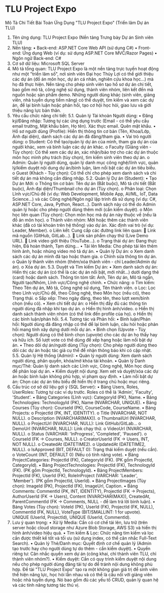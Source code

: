 # TLU Project Expo
Mô Tả Chi Tiết Bài Toán Ứng Dụng "TLU Project Expo" (Triển lãm Dự án TLU)
1. Tên ứng dụng: TLU Project Expo (Nền tảng Trưng bày Dự án Sinh viên TLU)
2. Nền tảng:
•	Back-end: ASP.NET Core Web API (sử dụng C#)
•	Front-end: Ứng dụng Web (ví dụ: sử dụng ASP.NET Core MVC/Razor Pages)
•	Ngôn ngữ Back-end: C#
3. Cơ sở dữ liệu: Microsoft SQL Server
4. Mô tả tổng quan: TLU Project Expo là một nền tảng trực tuyến hoạt động như một "triển lãm số", nơi sinh viên Đại học Thủy Lợi có thể giới thiệu các dự án (đồ án môn học, dự án cá nhân, nghiên cứu khoa học...) mà họ đã thực hiện. Nền tảng cho phép sinh viên tạo hồ sơ dự án chi tiết, bao gồm mô tả, công nghệ sử dụng, thành viên nhóm, liên kết đến mã nguồn hoặc sản phẩm demo. Những người dùng khác (sinh viên, giảng viên, nhà tuyển dụng tiềm năng) có thể duyệt, tìm kiếm và xem các dự án, để lại bình luận hoặc phản hồi, tạo cơ hội học hỏi, giao lưu và giới thiệu năng lực bản thân.
5. Yêu cầu chức năng chi tiết:
5.1. Quản lý Tài khoản Người dùng:
•	Đăng ký/Đăng nhập: Tương tự các ứng dụng trước (Email - có thể yêu cầu email trường, Mật khẩu băm, Họ tên). Xác thực email. Quên mật khẩu.
•	Hồ sơ người dùng (Profile): Hiển thị thông tin cơ bản (Tên, Khoa/Lớp, Ảnh đại diện), danh sách các dự án đã đăng/tham gia.
•	Vai trò người dùng: 
o	Student: Có thể tạo/quản lý dự án của mình, tham gia dự án của người khác, xem và bình luận các dự án khác.
o	Faculty (Giảng viên - Tùy chọn): Có thể xem các dự án, xác nhận/bảo trợ cho các dự án thuộc môn học mình phụ trách (tùy chọn), tìm kiếm sinh viên theo dự án.
o	Admin: Quản lý người dùng, quản lý danh mục công nghệ/lĩnh vực, quản lý/kiểm duyệt nội dung dự án/bình luận, làm nổi bật các dự án tiêu biểu.
o	Guest (Khách - Tùy chọn): Có thể chỉ cho phép xem danh sách và chi tiết dự án mà không cần đăng nhập.
5.2. Quản lý Dự án (Student):
•	Tạo Dự án Mới: 
o	Thông tin cơ bản: Tên dự án (Bắt buộc), Mô tả chi tiết (Bắt buộc), Ảnh đại diện/Thumbnail cho dự án (Tùy chọn).
o	Phân loại: Chọn Lĩnh vực/Chủ đề (ví dụ: Web Development, Mobile App, AI/ML, IoT, Data Science...) và các Công nghệ/Ngôn ngữ lập trình đã sử dụng (ví dụ: C#, ASP.NET Core, Java, Python, React...). Danh sách này có thể do Admin quản lý hoặc cho phép người dùng thêm mới (cần kiểm duyệt).
o	Môn học liên quan (Tùy chọn): Chọn môn học mà dự án này thuộc về (nếu là đồ án môn học).
o	Thành viên nhóm: Mời hoặc thêm các thành viên khác (đã có tài khoản trên hệ thống) vào dự án. Xác định vai trò (ví dụ: Leader, Member).
o	Liên kết: Cung cấp các đường link liên quan: 
	Link mã nguồn (GitHub, GitLab...).
	Link sản phẩm chạy thử (Live Demo URL).
	Link video giới thiệu (YouTube...).
o	Trạng thái dự án: Đang thực hiện, Đã hoàn thành, Tạm dừng...
•	Tải lên Media: Cho phép tải lên thêm hình ảnh, hoặc nhúng video mô tả dự án.
•	Quản lý Dự án: 
o	Xem danh sách các dự án mình đã tạo hoặc tham gia.
o	Chỉnh sửa thông tin dự án.
o	Quản lý thành viên nhóm (thêm/xóa thành viên - chỉ Leader/Admin dự án).
o	Xóa dự án.
5.3. Duyệt và Tìm kiếm Dự án:
•	Xem danh sách dự án: Hiển thị các dự án (có thể là các dự án nổi bật, mới nhất...) dưới dạng thẻ (card) hoặc danh sách. Thông tin tóm tắt: Ảnh, Tên dự án, Mô tả ngắn, Người tạo/Nhóm, Lĩnh vực/Công nghệ chính.
•	Chức năng: 
o	Tìm kiếm: Theo Tên dự án, Mô tả, Công nghệ sử dụng, Tên thành viên.
o	Lọc: Lọc theo Lĩnh vực/Chủ đề, theo Công nghệ, theo Môn học (nếu có), theo Trạng thái.
o	Sắp xếp: Theo ngày đăng, theo tên, theo lượt xem/bình chọn (nếu có).
•	Xem chi tiết dự án: 
o	Hiển thị đầy đủ các thông tin người dùng đã nhập khi tạo dự án.
o	Hiển thị hình ảnh/video.
o	Hiển thị danh sách thành viên nhóm (có thể link đến profile của họ).
o	Hiển thị các bình luận/phản hồi.
5.4. Tương tác và Phản hồi:
•	Bình luận/Phản hồi: Người dùng đã đăng nhập có thể để lại bình luận, câu hỏi hoặc phản hồi mang tính xây dựng dưới mỗi dự án.
•	Bình chọn (Upvote - Tùy chọn): Người dùng có thể bình chọn (upvote) cho các dự án họ thấy hay và hữu ích. Số lượt vote có thể dùng để xếp hạng hoặc làm nổi bật dự án.
•	Theo dõi dự án/người dùng (Tùy chọn): Cho phép người dùng theo dõi các dự án hoặc tác giả cụ thể để nhận thông báo khi có cập nhật.
5.5. Quản lý Hệ thống (Admin):
•	Quản lý người dùng: Xem danh sách người dùng, phân quyền, khóa/mở khóa tài khoản.
•	Quản lý Danh mục/Thẻ: Quản lý danh sách các Lĩnh vực, Công nghệ, Môn học dùng để phân loại dự án.
•	Kiểm duyệt nội dung: Xem xét và duyệt/xóa các dự án hoặc bình luận không phù hợp, vi phạm quy định.
•	Làm nổi bật dự án: Chọn các dự án tiêu biểu để hiển thị ở trang chủ hoặc mục riêng.
6. Cấu trúc cơ sở dữ liệu gợi ý (SQL Server):
•	Bảng Users, Roles, UserRoles: Tương tự các ví dụ trước. Roles có thể là 'Admin', 'Faculty', 'Student'.
•	Bảng Categories (Lĩnh vực): CategoryId (PK), Name.
•	Bảng Technologies: TechnologyId (PK), Name (NVARCHAR, UNIQUE).
•	Bảng Courses (Tùy chọn): CourseId (PK), CourseCode, CourseName.
•	Bảng Projects: 
o	ProjectId (PK, INT, IDENTITY).
o	Title (NVARCHAR, NOT NULL).
o	Description (NVARCHAR(MAX)).
o	ThumbnailUrl (NVARCHAR, NULL).
o	ProjectUrl (NVARCHAR, NULL): Link GitHub/GitLab...
o	DemoUrl (NVARCHAR, NULL): Link chạy thử.
o	VideoUrl (NVARCHAR, NULL).
o	Status (VARCHAR: 'InProgress', 'Completed', 'Paused').
o	CourseId (FK -> Courses, NULL).
o	CreatorUserId (FK -> Users, INT, NOT NULL).
o	CreatedAt (DATETIME2).
o	UpdatedAt (DATETIME2, NULL).
o	IsApproved (BIT, DEFAULT 0): Trạng thái kiểm duyệt (nếu cần).
o	VoteCount (INT, DEFAULT 0) (Nếu có tính năng vote).
•	Bảng ProjectCategories: ProjectId (FK), CategoryId (FK). (PK gồm ProjectId, CategoryId).
•	Bảng ProjectTechnologies: ProjectId (FK), TechnologyId (FK). (PK gồm ProjectId, TechnologyId).
•	Bảng ProjectMembers: ProjectId (FK), UserId (FK), RoleInProject (VARCHAR: 'Leader', 'Member'). (PK gồm ProjectId, UserId).
•	Bảng ProjectImages (Tùy chọn): ImageId (PK), ProjectId (FK), ImageUrl, Caption.
•	Bảng Comments: CommentId (PK, INT, IDENTITY), ProjectId (FK -> Projects), AuthorUserId (FK -> Users), Content (NVARCHAR(MAX)), CreatedAt, ParentCommentId (FK -> Comments, NULL - để làm trả lời bình luận).
•	Bảng Votes (Tùy chọn): VoteId (PK), UserId (FK), ProjectId (FK, NULL), CommentId (FK, NULL), VoteType (BIT/SMALLINT: 1 for upvote). UNIQUE (UserId, ProjectId), UNIQUE (UserId, CommentId).
7. Lưu ý quan trọng:
•	Xử lý Media: Cần có cơ chế tải lên, lưu trữ (trên server hoặc cloud storage như Azure Blob Storage, AWS S3) và hiển thị hình ảnh/video hiệu quả.
•	Tìm kiếm & Lọc: Chức năng tìm kiếm và lọc cần được thiết kế tốt và tối ưu (sử dụng index, có thể cân nhắc Full-Text Search).
•	Quản lý Thẻ/Danh mục: Quyết định cơ chế quản lý (Admin tạo trước hay cho người dùng tự do thêm - cần kiểm duyệt).
•	Quyền riêng tư: Cân nhắc quyền xem dự án (công khai, chỉ thành viên TLU, chỉ thành viên nhóm?).
•	Kiểm duyệt: Cần có quy trình kiểm duyệt nội dung nếu cho phép người dùng đăng tải tự do để tránh nội dung không phù hợp.
Đề tài "TLU Project Expo" tạo ra một không gian giá trị để sinh viên thể hiện năng lực, học hỏi lẫn nhau và có thể là cầu nối với giảng viên hoặc nhà tuyển dụng. Nó bao gồm đủ các yếu tố CRUD, quản lý quan hệ và các tính năng tương tác thú vị.

